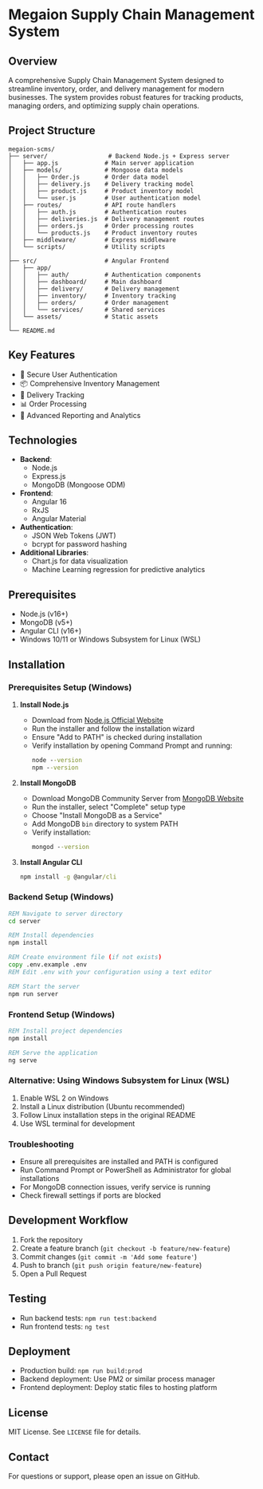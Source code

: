 # Megaion Supply Chain Management System

## Overview
A comprehensive Supply Chain Management System designed to streamline inventory, order, and delivery management for modern businesses. The system provides robust features for tracking products, managing orders, and optimizing supply chain operations.

## Project Structure
```
megaion-scms/
├── server/                 # Backend Node.js + Express server
│   ├── app.js             # Main server application
│   ├── models/            # Mongoose data models
│   │   ├── Order.js       # Order data model
│   │   ├── delivery.js    # Delivery tracking model
│   │   ├── product.js     # Product inventory model
│   │   └── user.js        # User authentication model
│   ├── routes/            # API route handlers
│   │   ├── auth.js        # Authentication routes
│   │   ├── deliveries.js  # Delivery management routes
│   │   ├── orders.js      # Order processing routes
│   │   └── products.js    # Product inventory routes
│   ├── middleware/        # Express middleware
│   └── scripts/           # Utility scripts
│
├── src/                   # Angular Frontend
│   ├── app/
│   │   ├── auth/          # Authentication components
│   │   ├── dashboard/     # Main dashboard
│   │   ├── delivery/      # Delivery management
│   │   ├── inventory/     # Inventory tracking
│   │   ├── orders/        # Order management
│   │   └── services/      # Shared services
│   └── assets/            # Static assets
│
└── README.md
```

## Key Features
- 🔐 Secure User Authentication
- 📦 Comprehensive Inventory Management
- 🚚 Delivery Tracking
- 📊 Order Processing
- 🤖 Advanced Reporting and Analytics

## Technologies
- **Backend**:
  - Node.js
  - Express.js
  - MongoDB (Mongoose ODM)
- **Frontend**:
  - Angular 16
  - RxJS
  - Angular Material
- **Authentication**:
  - JSON Web Tokens (JWT)
  - bcrypt for password hashing
- **Additional Libraries**:
  - Chart.js for data visualization
  - Machine Learning regression for predictive analytics

## Prerequisites
- Node.js (v16+)
- MongoDB (v5+)
- Angular CLI (v16+)
- Windows 10/11 or Windows Subsystem for Linux (WSL)

## Installation

### Prerequisites Setup (Windows)
1. **Install Node.js**
   - Download from [Node.js Official Website](https://nodejs.org/)
   - Run the installer and follow the installation wizard
   - Ensure "Add to PATH" is checked during installation
   - Verify installation by opening Command Prompt and running:
     ```cmd
     node --version
     npm --version
     ```

2. **Install MongoDB**
   - Download MongoDB Community Server from [MongoDB Website](https://www.mongodb.com/try/download/community)
   - Run the installer, select "Complete" setup type
   - Choose "Install MongoDB as a Service"
   - Add MongoDB `bin` directory to system PATH
   - Verify installation:
     ```cmd
     mongod --version
     ```

3. **Install Angular CLI**
   ```cmd
   npm install -g @angular/cli
   ```

### Backend Setup (Windows)
```cmd
REM Navigate to server directory
cd server

REM Install dependencies
npm install

REM Create environment file (if not exists)
copy .env.example .env
REM Edit .env with your configuration using a text editor

REM Start the server
npm run server
```

### Frontend Setup (Windows)
```cmd
REM Install project dependencies
npm install

REM Serve the application
ng serve
```

### Alternative: Using Windows Subsystem for Linux (WSL)
1. Enable WSL 2 on Windows
2. Install a Linux distribution (Ubuntu recommended)
3. Follow Linux installation steps in the original README
4. Use WSL terminal for development

### Troubleshooting
- Ensure all prerequisites are installed and PATH is configured
- Run Command Prompt or PowerShell as Administrator for global installations
- For MongoDB connection issues, verify service is running
- Check firewall settings if ports are blocked

## Development Workflow
1. Fork the repository
2. Create a feature branch (`git checkout -b feature/new-feature`)
3. Commit changes (`git commit -m 'Add some feature'`)
4. Push to branch (`git push origin feature/new-feature`)
5. Open a Pull Request

## Testing
- Run backend tests: `npm run test:backend`
- Run frontend tests: `ng test`

## Deployment
- Production build: `npm run build:prod`
- Backend deployment: Use PM2 or similar process manager
- Frontend deployment: Deploy static files to hosting platform

## License
MIT License. See `LICENSE` file for details.

## Contact
For questions or support, please open an issue on GitHub.
